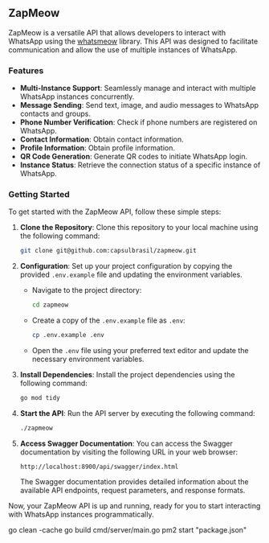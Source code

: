 ## ZapMeow

ZapMeow is a versatile API that allows developers to interact with WhatsApp using the [whatsmeow](https://github.com/tulir/whatsmeow) library. This API was designed to facilitate communication and allow the use of multiple instances of WhatsApp.

### Features

-   **Multi-Instance Support**: Seamlessly manage and interact with multiple WhatsApp instances concurrently.
-   **Message Sending**: Send text, image, and audio messages to WhatsApp contacts and groups.
-   **Phone Number Verification**: Check if phone numbers are registered on WhatsApp.
-   **Contact Information**: Obtain contact information.
-   **Profile Information**: Obtain profile information.
-   **QR Code Generation**: Generate QR codes to initiate WhatsApp login.
-   **Instance Status**: Retrieve the connection status of a specific instance of WhatsApp.

### Getting Started

To get started with the ZapMeow API, follow these simple steps:

1. **Clone the Repository**: Clone this repository to your local machine using the following command:

    ```sh
    git clone git@github.com:capsulbrasil/zapmeow.git
    ```

2. **Configuration**: Set up your project configuration by copying the provided `.env.example` file and updating the environment variables.

    - Navigate to the project directory:

        ```sh
        cd zapmeow
        ```

    - Create a copy of the `.env.example` file as `.env`:

        ```sh
        cp .env.example .env
        ```

    - Open the `.env` file using your preferred text editor and update the necessary environment variables.

3. **Install Dependencies**: Install the project dependencies using the following command:

    ```sh
    go mod tidy
    ```

4. **Start the API**: Run the API server by executing the following command:

    ```sh
    ./zapmeow
    ```

5. **Access Swagger Documentation**: You can access the Swagger documentation by visiting the following URL in your web browser:

    ```
    http://localhost:8900/api/swagger/index.html
    ```

    The Swagger documentation provides detailed information about the available API endpoints, request parameters, and response formats.

Now, your ZapMeow API is up and running, ready for you to start interacting with WhatsApp instances programmatically.

go clean -cache
go build cmd/server/main.go
pm2 start "package.json"